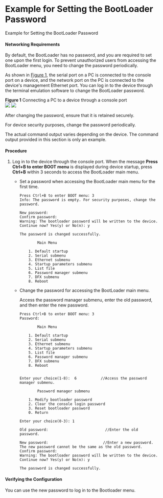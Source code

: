 Example for Setting the BootLoader Password
===========================================

Example for Setting the BootLoader Password

#### Networking Requirements

By default, the BootLoader has no password, and you are required to set one upon the first login. To prevent unauthorized users from accessing the BootLoader menu, you need to change the password periodically.

As shown in [Figure 1](#EN-US_TASK_0000001564124581__fig10223312194113), the serial port on a PC is connected to the console port on a device, and the network port on the PC is connected to the device's management Ethernet port. You can log in to the device through the terminal emulation software to change the BootLoader password.

**Figure 1** Connecting a PC to a device through a console port  
![](figure/en-us_image_0000001646840754.png)
![](public_sys-resources/notice_3.0-en-us.png) 

After changing the password, ensure that it is retained securely.

For device security purposes, change the password periodically.

The actual command output varies depending on the device. The command output provided in this section is only an example.



#### Procedure

1. Log in to the device through the console port. When the message **Press Ctrl+B to enter BOOT menu** is displayed during device startup, press **Ctrl+B** within 3 seconds to access the BootLoader main menu.
   
   
   * Set a password when accessing the BootLoader main menu for the first time.
     ```
     Press Ctrl+B to enter BOOT menu: 3                                              
     Info: The password is empty. For security purposes, change the password.        
     
     New password:                           
     Confirm password:                                                               
     Warning: The bootloader password will be written to the device.                                                                     
     Continue now? Yes(y) or No(n): y
     
     The password is changed successfully.                                           
     
             Main Menu                                                               
     
         1. Default startup                                                          
         2. Serial submenu    
         3. Ethernet submenu                                                         
         4. Startup parameters submenu                                               
         5. List file                                                                
         6. Password manager submenu                                                 
         7. DFX submenu                                                             
         8. Reboot      
     ```
   * Change the password for accessing the BootLoader main menu.
     
     Access the password manager submenu, enter the old password, and then enter the new password.
     
     ```
     Press Ctrl+B to enter BOOT menu: 3                                              
     Password:
                                
             Main Menu                                                               
     
         1. Default startup                                                          
         2. Serial submenu    
         3. Ethernet submenu                                                         
         4. Startup parameters submenu                                               
         5. List file                                                                
         6. Password manager submenu                                                 
         7. DFX submenu                                                             
         8. Reboot      
     
        
     Enter your choice(1-8):  6           //Access the password manager submenu.
      
             Password manager submenu                                                
     
         1. Modify bootloader password                                               
         2. Clear the console login password
         3. Reset bootloader password                                               
         0. Return                                                                   
     
     Enter your choice(0-3): 1                 
     
     Old password:                          //Enter the old password.
     
     New password:                         //Enter a new password. The new password cannot be the same as the old password.
     Confirm password:                      
     Warning: The bootloader password will be written to the device.                                                                    
     Continue now? Yes(y) or No(n): y
     
     The password is changed successfully.  
     ```

#### Verifying the Configuration

You can use the new password to log in to the Bootloader menu.